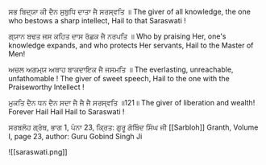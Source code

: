 ਸਭ ਬਿਦ੍ਯਾ ਕੀ ਦੈਨ ਸੁਬੁਧਿ ਦਾਤਾ ਜੈ ਸਰਸ੍ਵਤਿ ॥
The giver of all knowledge, the one who bestows a sharp intellect, Hail to that Saraswati !

ਗ੍ਯਾਨ ਬਢਤ ਜਸ ਕਹਿਤ ਦਾਸ ਰੱਛਕ ਜੈ ਨਰਪਤਿ ॥
Who by praising Her, one's knowledge expands, and who protects Her servants, Hail to the Master of Men!

ਅਚਲ ਅਗਮ੍ਯ ਅਥਾਹ ਬਾਕਦਾਇਕ ਜੈ ਜਸਮਤਿ ॥
The everlasting, unreachable, unfathomable ! The giver of sweet speech, Hail to the one with the Praiseworthy Intellect !

ਮੁਕਤਿ ਦੈਨ ਧਨ ਦੈਨ ਸਦਾ ਜੈ ਜੈ ਜੈ ਸਰਸ੍ਵਤਿ ॥121॥
The giver of liberation and wealth! Forever Hail Hail Hail to Saraswati !

ਸਰਬਲੋਹ ਗ੍ਰੰਥ, ਭਾਗ 1, ਪੰਨਾ 23, ਕ੍ਰਿਤ: ਗੁਰੂ ਗੋਬਿੰਦ ਸਿੰਘ ਜੀ
[[Sarbloh]] Granth, Volume I, page 23, author: Guru Gobind Singh Ji

![[saraswati.png]]